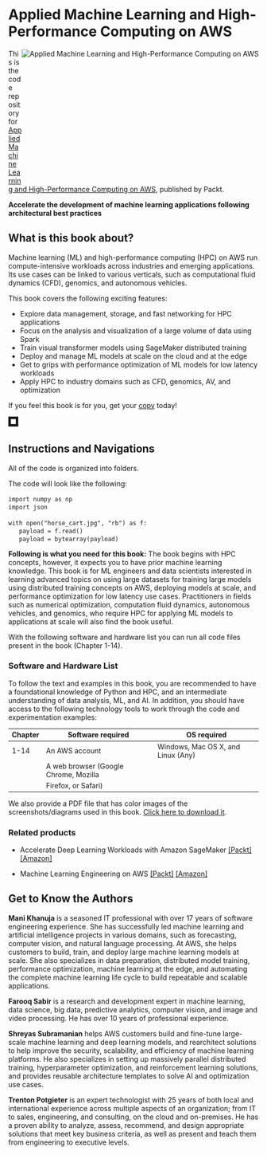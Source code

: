 # Applied Machine Learning and High-Performance Computing on AWS	

<a href="https://www.packtpub.com/product/Applied-Machine-Learning-and-High-Performance-Computing-on-AWS/9781803237015?utm_source=github&utm_medium=repository&utm_campaign=9781803237015"><img src="https://static.packt-cdn.com/products/9781803237015/cover/smaller" alt="Applied Machine Learning and High-Performance Computing on AWS" height="256px" align="right"></a>

This is the code repository for [Applied Machine Learning and High-Performance Computing on AWS](https://www.packtpub.com/product/Applied-Machine-Learning-and-High-Performance-Computing-on-AWS/9781803237015?utm_source=github&utm_medium=repository&utm_campaign=9781803237015), published by Packt.

**Accelerate the development of machine learning applications following architectural best practices**

## What is this book about?
Machine learning (ML) and high-performance computing (HPC) on AWS run compute-intensive workloads across industries and emerging applications. Its use cases can be linked to various verticals, such as computational fluid dynamics (CFD), genomics, and autonomous vehicles.		

This book covers the following exciting features: 
* Explore data management, storage, and fast networking for HPC applications
* Focus on the analysis and visualization of a large volume of data using Spark
* Train visual transformer models using SageMaker distributed training
* Deploy and manage ML models at scale on the cloud and at the edge
* Get to grips with performance optimization of ML models for low latency workloads
* Apply HPC to industry domains such as CFD, genomics, AV, and optimization

If you feel this book is for you, get your [copy](https://www.amazon.com/dp/B09NC5XJ6D) today!

<a href="https://www.packtpub.com/?utm_source=github&utm_medium=banner&utm_campaign=GitHubBanner"><img src="https://raw.githubusercontent.com/PacktPublishing/GitHub/master/GitHub.png" 
alt="https://www.packtpub.com/" border="5" /></a>


## Instructions and Navigations
All of the code is organized into folders.

The code will look like the following:
```
import numpy as np
import json

with open("horse_cart.jpg", "rb") as f:
   payload = f.read()
   payload = bytearray(payload)
```

**Following is what you need for this book:**
The book begins with HPC concepts, however, it expects you to have prior machine learning knowledge. This book is for ML engineers and data scientists interested in learning advanced topics on using large datasets for training large models using distributed training concepts on AWS, deploying models at scale, and performance optimization for low latency use cases. Practitioners in fields such as numerical optimization, computation fluid dynamics, autonomous vehicles, and genomics, who require HPC for applying ML models to applications at scale will also find the book useful.	

With the following software and hardware list you can run all code files present in the book (Chapter 1-14).

### Software and Hardware List

To follow the text and examples in this book, you are recommended to have a foundational knowledge of
Python and HPC, and an intermediate understanding of data analysis, ML, and AI. In addition, you should
have access to the following technology tools to work through the code and experimentation examples:

| Chapter  | Software required                      | OS required                        |
| -------- | ------------------------------------   | -----------------------------------|
| 1-14	   | An AWS account                         | Windows, Mac OS X, and Linux (Any) |                                                            
|     	   | A web browser (Google Chrome, Mozilla                                       |
| 	       | Firefox, or Safari)                                                         |


We also provide a PDF file that has color images of the screenshots/diagrams used in this book. [Click here to download it](https://packt.link/SqXiF).


### Related products <Other books you may enjoy>
* Accelerate Deep Learning Workloads with Amazon SageMaker [[Packt]](https://www.packtpub.com/product/accelerate-deep-learning-workloads-with-amazon-sagemaker/9781801816441) [[Amazon]](https://www.amazon.com/dp/1801816441)

* Machine Learning Engineering on AWS [[Packt]](https://www.packtpub.com/product/Machine-Learning-Engineering-on-AWS/9781803247595) [[Amazon]](https://www.amazon.com/dp/1803247592)

## Get to Know the Authors
**Mani Khanuja**
is a seasoned IT professional with over 17 years of software engineering experience.
She has successfully led machine learning and artificial intelligence projects in various domains, such
as forecasting, computer vision, and natural language processing. At AWS, she helps customers to
build, train, and deploy large machine learning models at scale. She also specializes in data preparation,
distributed model training, performance optimization, machine learning at the edge, and automating
the complete machine learning life cycle to build repeatable and scalable applications.

**Farooq Sabir**
is a research and development expert in machine learning, data science, big data, predictive
analytics, computer vision, and image and video processing. He has over 10 years of professional
experience.

**Shreyas Subramanian**
helps AWS customers build and fine-tune large-scale machine learning and
deep learning models, and rearchitect solutions to help improve the security, scalability, and efficiency
of machine learning platforms. He also specializes in setting up massively parallel distributed training,
hyperparameter optimization, and reinforcement learning solutions, and provides reusable architecture
templates to solve AI and optimization use cases.

**Trenton Potgieter**
is an expert technologist with 25 years of both local and international experience
across multiple aspects of an organization; from IT to sales, engineering, and consulting, on the cloud
and on-premises. He has a proven ability to analyze, assess, recommend, and design appropriate solutions
that meet key business criteria, as well as present and teach them from engineering to executive levels.
